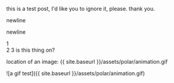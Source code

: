 this is a test post, I'd like you to ignore it, please. thank you.

newline

newline

1  
2
3
is this thing on? 

location of an image: {{ site.baseurl }}/assets/polar/animation.gif  

![a gif test]({{ site.baseurl }}/assets/polar/animation.gif)
